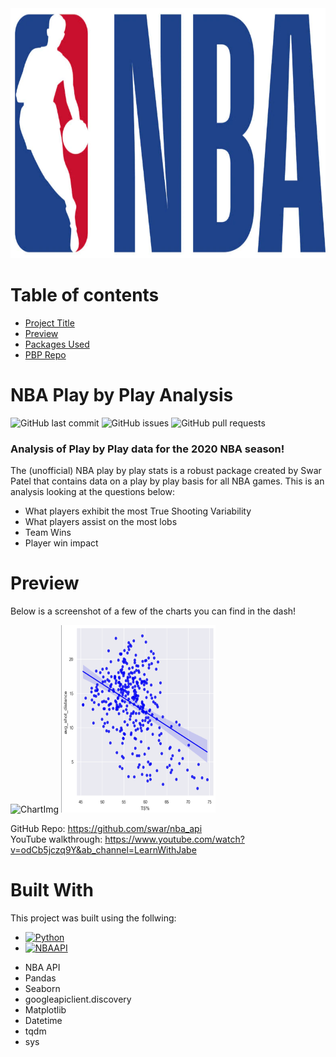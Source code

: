 <img src="https://github.com/zachmort/nba_PBP_analysis/blob/main/images/NBA_banner.png" alt="NBABanner" width="700" height="400"/>
<!-- ![Banner](https://github.com/zachmort/nba_PBP_analysis/blob/main/images/NBA_banner.png) -->


# Table of contents
- [Project Title](#NBA-Play-by-Play-Analysis)
- [Preview](#preview)
- [Packages Used](#Packages-Used)
- [PBP Repo](#table-of-contents)



# NBA Play by Play Analysis
<!-- Add banner here -->

![GitHub last commit](https://img.shields.io/github/last-commit/zachmort/nba_PBP_analysis)
![GitHub issues](https://img.shields.io/github/issues-raw/zachmort/nba_PBP_analysis)
![GitHub pull requests](https://img.shields.io/github/issues-pr/zachmort/nba_PBP_analysis)

<!-- Describe your project in brief -->
<h3>Analysis of Play by Play data for the 2020 NBA season!</h3>

The (unofficial) NBA play by play stats is a robust package created by Swar Patel that contains data on a play by play basis for all NBA games.
This is an analysis looking at the questions below:

- What players exhibit the most True Shooting Variability
- What players assist on the most lobs
- Team Wins
- Player win impact

# Preview
<!-- Add a demo for your project -->
Below is a screenshot of a few of the charts you can find in the dash!

<p float="left">
    <img src="https://github.com/zachmort/nba_PBP_analysis/blob/main/images/bar" alt="ChartImg" width="49%" height="300"/>
    <img src="https://github.com/zachmort/nba_PBP_analysis/blob/main/images/scatter.png" alt="ChartImg" width="49%" height="300"/>
</p>

<!-- <img src="https://github.com/zachmort/youtube_analytics/blob/main/images/Likes_to_Views_Ratio_Distribution.png" alt="ChartImg" width="33%" height="300"/> -->
<!-- ![Picture](https://github.com/zachmort/youtube_analytics/blob/main/images/Likes_to_Views_Ratio_Distribution.png) -->

<!-- ADD Tableau studio dashbaord below -->
GitHub Repo: https://github.com/swar/nba_api
</br>YouTube walkthrough: https://www.youtube.com/watch?v=odCb5jczq9Y&ab_channel=LearnWithJabe


# Built With
This project was built using the follwing:

* [![Python][Python]][Python-url]
* [![NBAAPI][NBAAPI]][NBAAPI-url]
<!-- * [![Plotly][Plotly]][Plotly-url] -->

- NBA API
- Pandas
- Seaborn
- googleapiclient.discovery 
- Matplotlib
- Datetime
- tqdm
- sys


<!-- Markdown Links -->
[Python]: https://img.shields.io/badge/Python-0769AD?style=for-the-badge&logo=Python&logoColor=white
[Python-url]: https://www.python.org/
[Spotipy]: https://img.shields.io/badge/Spotipy-0769AD?style=for-the-badge&logo=Spotipy&logoColor=white
[Spotipy-url]: https://spotipy.readthedocs.io/en/2.22.1/
[Streamlit]: https://img.shields.io/badge/Streamlit-0769AD?style=for-the-badge&logo=Streamlit&logoColor=white
[Streamlit-url]: https://streamlit.io/
[NBAAPI]: https://img.shields.io/badge/-NBAAPI-black.svg?style=for-the-badge&logo=NBAAPI&colorB=555
[NBAAPI-url]: https://github.com/swar/nba_api
